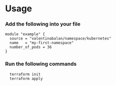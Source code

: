 # Usage

### Add the following into your file
```
module "example" {
  source = "valentinabalan/namespace/kubernetes"
  name   = "my-first-namespace"
  number_of_pods = 36
}
```
### Run the following commands
```
  terraform init
  terraform apply
  ```